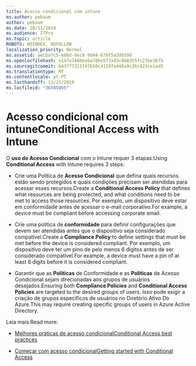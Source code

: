 ```yaml
---
title: Acesso condicional com intune
ms.author: pebaum
author: pebaum
ms.date: 10/11/2018
ms.audience: ITPro
ms.topic: article
ROBOTS: NOINDEX, NOFOLLOW
localization_priority: Normal
ms.assetid: aecba7c5-e86d-4ec8-9d44-679f5a3d659d
ms.openlocfilehash: e147e7460ee6a786e577a43c0b8355fc27ee367b
ms.sourcegitcommit: b43f77221f47b50c41197a448a9c26c423ce1ad5
ms.translationtype: MT
ms.contentlocale: pt-PT
ms.lasthandoff: 11/15/2019
ms.locfileid: "36505005"
---
```

# <a name="conditional-access-with-intune"></a><span data-ttu-id="55cf1-102">Acesso condicional com intune</span><span class="sxs-lookup"><span data-stu-id="55cf1-102">Conditional Access with Intune</span></span>

<span data-ttu-id="55cf1-103">O **uso do Acesso Condicional** com o Intune requer 3 etapas:</span><span class="sxs-lookup"><span data-stu-id="55cf1-103">Using **Conditional Access** with Intune requires 3 steps:</span></span> 
  
- <span data-ttu-id="55cf1-104">Crie uma Política de **Acesso Condicional** que defina quais recursos estão sendo protegidos e quais condições precisam ser atendidas para acessar esses recursos.</span><span class="sxs-lookup"><span data-stu-id="55cf1-104">Create a **Conditional Access Policy** that defines what resources are being protected, and what conditions need to be met to access those resources.</span></span> <span data-ttu-id="55cf1-105">Por exemplo, um dispositivo deve estar em conformidade antes de acessar o e-mail corporativo.</span><span class="sxs-lookup"><span data-stu-id="55cf1-105">For example, a device must be compliant before accessing corporate email.</span></span> 
    
- <span data-ttu-id="55cf1-106">Crie uma política de **conformidade** para definir configurações que devem ser atendidas antes que o dispositivo seja considerado compatível.</span><span class="sxs-lookup"><span data-stu-id="55cf1-106">Create a **Compliance Policy** to define settings that must be met before the device is considered compliant.</span></span> <span data-ttu-id="55cf1-107">Por exemplo, um dispositivo deve ter um pino de pelo menos 6 dígitos antes de ser considerado compatível.</span><span class="sxs-lookup"><span data-stu-id="55cf1-107">For example, a device must have a pin of at least 6 digits before it is considered compliant.</span></span> 
    
- <span data-ttu-id="55cf1-108">Garantir que as **Políticas** de Conformidade e as **Políticas** de Acesso Condicional sejam direcionadas aos grupos de usuários desejados.</span><span class="sxs-lookup"><span data-stu-id="55cf1-108">Ensuring both **Compliance Policies** and **Conditional Access Policies** are targeted to the desired groups of users.</span></span> <span data-ttu-id="55cf1-109">Isso pode exigir a criação de grupos específicos de usuários no Diretório Ativo Do Azure.</span><span class="sxs-lookup"><span data-stu-id="55cf1-109">This may require creating specific groups of users in Azure Active Directory.</span></span> 
    
<span data-ttu-id="55cf1-110">Leia mais:</span><span class="sxs-lookup"><span data-stu-id="55cf1-110">Read more:</span></span>
  
- [<span data-ttu-id="55cf1-111">Melhores práticas de acesso condicional</span><span class="sxs-lookup"><span data-stu-id="55cf1-111">Conditional Access best practices</span></span>](https://docs.microsoft.com/azure/active-directory/conditional-access/best-practices)
    
- [<span data-ttu-id="55cf1-112">Começar com acesso condicional</span><span class="sxs-lookup"><span data-stu-id="55cf1-112">Getting started with Conditional Access </span></span>](https://docs.microsoft.com/azure/active-directory/active-directory-conditional-access-azure-portal-get-started)
    

